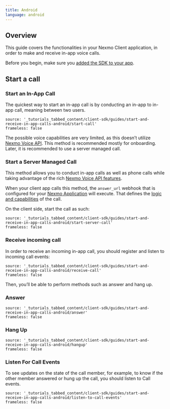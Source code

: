 ```yaml
---
title: Android
language: android
---
```


## Overview

This guide covers the functionalities in your Nexmo Client application, in order to make and receive in-app voice calls.

Before you begin, make sure you [added the SDK to your app](/setup/add-sdk-to-your-app).

## Start a call

### Start an In-App Call

The quickest way to start an in-app call is by conducting an in-app to in-app call, meaning between two users.

```tabbed_content
source: '_tutorials_tabbed_content/client-sdk/guides/start-and-receive-in-app-calls-android/start-call'
frameless: false
```

The possible voice capabilities are very limited, as this doesn’t utilize [Nexmo Voice API](/voice/voice-api/overview). This method is recommended mostly for onboarding. Later, it is recommended to use a server managed call.

### Start a Server Managed Call

This method allows you to conduct in-app calls as well as phone calls while taking advantage of the rich [Nexmo Voice API features](/voice/voice-api/overview).

When your client app calls this method, the `answer_url` webhook that is configured for your [Nexmo Application](/concepts/guides/applications) will execute. That defines the [logic and capabilities](https://developer.nexmo.com/voice/voice-api/ncco-reference) of the call.

On the client side, start the call as such:

```tabbed_content
source: '_tutorials_tabbed_content/client-sdk/guides/start-and-receive-in-app-calls-android/start-server-call'
frameless: false
```

### Receive incoming call

In order to receive an incoming in-app call, you should register and listen to incoming call events:

```tabbed_content
source: '_tutorials_tabbed_content/client-sdk/guides/start-and-receive-in-app-calls-android/receive-call'
frameless: false
```


Then, you’ll be able to perform methods such as answer and hang up.

### Answer

```tabbed_content
source: '_tutorials_tabbed_content/client-sdk/guides/start-and-receive-in-app-calls-android/answer'
frameless: false
```

### Hang Up

```tabbed_content
source: '_tutorials_tabbed_content/client-sdk/guides/start-and-receive-in-app-calls-android/hangup'
frameless: false
```

### Listen For Call Events

To see updates on the state of the call member, for example, to know if the other member answered or hung up the call, you should listen to Call events.

```tabbed_content
source: '_tutorials_tabbed_content/client-sdk/guides/start-and-receive-in-app-calls-android/listen-to-call-events'
frameless: false
```
